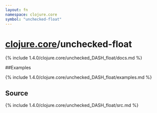 ```yaml
---
layout: fn
namespace: clojure.core
symbol: "unchecked-float"
---
```


# [clojure.core](../)/unchecked-float

{% include 1.4.0/clojure.core/unchecked_DASH_float/docs.md %}

##Examples

{% include 1.4.0/clojure.core/unchecked_DASH_float/examples.md %}
## Source
{% include 1.4.0/clojure.core/unchecked_DASH_float/src.md %}

